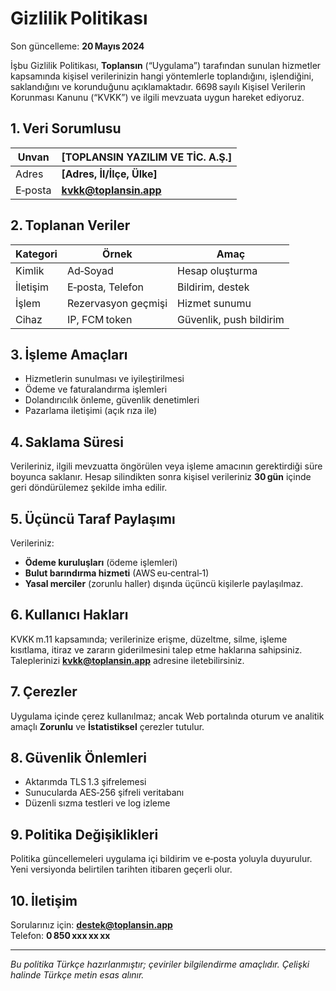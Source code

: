 # Gizlilik Politikası

Son güncelleme: **20 Mayıs 2024**

İşbu Gizlilik Politikası, **Toplansın** (“Uygulama”) tarafından sunulan hizmetler kapsamında kişisel verilerinizin hangi yöntemlerle toplandığını, işlendiğini, saklandığını ve korunduğunu açıklamaktadır. 6698 sayılı Kişisel Verilerin Korunması Kanunu (“KVKK”) ve ilgili mevzuata uygun hareket ediyoruz.

## 1. Veri Sorumlusu
| Unvan | **[TOPLANSIN YAZILIM VE TİC. A.Ş.]** |
|-------|--------------------------------------|
| Adres | **[Adres, İl/İlçe, Ülke]** |
| E‑posta | **kvkk@toplansin.app** |

## 2. Toplanan Veriler

| Kategori | Örnek | Amaç |
|----------|-------|------|
| Kimlik | Ad‑Soyad | Hesap oluşturma |
| İletişim | E‑posta, Telefon | Bildirim, destek |
| İşlem | Rezervasyon geçmişi | Hizmet sunumu |
| Cihaz | IP, FCM token | Güvenlik, push bildirim |

## 3. İşleme Amaçları
* Hizmetlerin sunulması ve iyileştirilmesi
* Ödeme ve faturalandırma işlemleri
* Dolandırıcılık önleme, güvenlik denetimleri
* Pazarlama iletişimi (açık rıza ile)

## 4. Saklama Süresi
Verileriniz, ilgili mevzuatta öngörülen veya işleme amacının gerektirdiği süre boyunca saklanır. Hesap silindikten sonra kişisel verileriniz **30 gün** içinde geri döndürülemez şekilde imha edilir.

## 5. Üçüncü Taraf Paylaşımı
Verileriniz:
* **Ödeme kuruluşları** (ödeme işlemleri)
* **Bulut barındırma hizmeti** (AWS eu‑central‑1)
* **Yasal merciler** (zorunlu haller) dışında üçüncü kişilerle paylaşılmaz.

## 6. Kullanıcı Hakları
KVKK m.11 kapsamında; verilerinize erişme, düzeltme, silme, işleme kısıtlama, itiraz ve zararın giderilmesini talep etme haklarına sahipsiniz. Taleplerinizi **kvkk@toplansin.app** adresine iletebilirsiniz.

## 7. Çerezler
Uygulama içinde çerez kullanılmaz; ancak Web portalında oturum ve analitik amaçlı **Zorunlu** ve **İstatistiksel** çerezler tutulur.

## 8. Güvenlik Önlemleri
* Aktarımda TLS 1.3 şifrelemesi
* Sunucularda AES‑256 şifreli veritabanı
* Düzenli sızma testleri ve log izleme

## 9. Politika Değişiklikleri
Politika güncellemeleri uygulama içi bildirim ve e‑posta yoluyla duyurulur. Yeni versiyonda belirtilen tarihten itibaren geçerli olur.

## 10. İletişim
Sorularınız için: **destek@toplansin.app**  
Telefon: **0 850 xxx xx xx**

---

*Bu politika Türkçe hazırlanmıştır; çeviriler bilgilendirme amaçlıdır. Çelişki halinde Türkçe metin esas alınır.*

